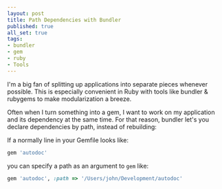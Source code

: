 ```yaml
---
layout: post
title: Path Dependencies with Bundler
published: true
all_set: true
tags:
- bundler
- gem
- ruby
- Tools
---
```


I'm a big fan of splitting up applications into separate pieces whenever
possible.  This is especially convenient in Ruby with tools like bundler &amp;
rubygems to make modularization a breeze.

Often when I turn something into a gem, I want to work on my application and its
dependency at the same time.  For that reason, bundler let's you declare
dependencies by path, instead of rebuilding:

If a normally line in your Gemfile looks like:

``` ruby
gem 'autodoc'
```

you can specify a path as an argument to `gem` like:

``` ruby
gem 'autodoc', :path => '/Users/john/Development/autodoc'
```
